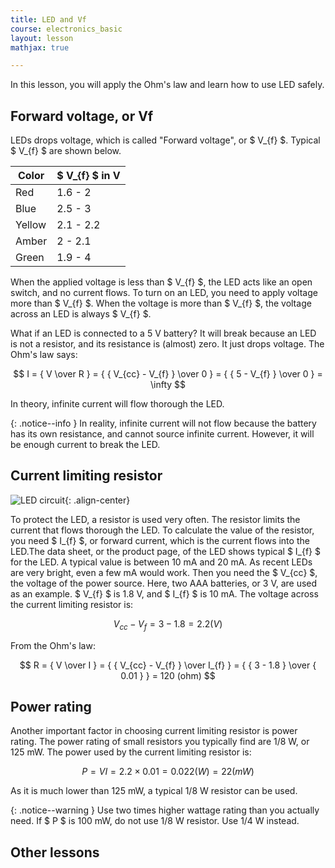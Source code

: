 ```yaml
---
title: LED and Vf
course: electronics_basic
layout: lesson
mathjax: true

---
```


In this lesson, you will apply the Ohm's law and learn how to use LED safely.

## Forward voltage, or Vf

LEDs drops voltage, which is called "Forward voltage", or $ V_{f} $. Typical
$ V_{f} $ are shown below.

| Color  | $ V_{f} $ in V |
| -----  | -------------- |
| Red    | 1.6 - 2        |
| Blue   | 2.5 - 3        |
| Yellow | 2.1 - 2.2      |
| Amber  | 2 - 2.1        |
| Green  | 1.9 - 4        |

When the applied voltage is less than $ V_{f} $, the LED acts like an open
switch, and no current flows. To turn on an LED, you need to apply voltage
more than $ V_{f} $. When the voltage is more than $ V_{f} $, the voltage
across an LED is always $ V_{f} $.

What if an LED is connected to a 5 V battery? It will break because an LED is
not a resistor, and its resistance is (almost) zero. It just drops voltage.
The Ohm's law says:

$$ I = { V \over R } = { { V_{cc} - V_{f} } \over 0 } = { { 5 -  V_{f} } \over 0 } = \infty $$

In theory, infinite current will flow thorough the LED.

{: .notice--info }
In reality, infinite current will not flow because the battery has its own
resistance, and cannot source infinite current. However, it will be enough
current to break the LED.

## Current limiting resistor

![LED circuit](../LED-and-Resistor.svg){: .align-center}

To protect the LED, a resistor is used very often. The resistor limits the
current that flows thorough the LED. To calculate the value of the resistor,
you need $ I_{f} $, or forward current, which is the current flows into the
LED.The data sheet, or the product page, of the LED shows typical $ I_{f} $
for the LED. A typical value is between 10 mA and 20 mA. As recent LEDs are
very bright, even a few mA would work. Then you need the $ V_{cc} $, the
voltage of the power source. Here, two AAA batteries, or 3 V, are used as an
example. $ V_{f} $ is 1.8 V, and $ I_{f} $ is 10 mA. The voltage across the
current limiting resistor is:

$$ V_{cc} - V_{f} = 3 - 1.8 = 2.2 (V) $$

From the Ohm's law:

$$ R = { V \over I } = { { V_{cc} - V_{f} } \over I_{f} } = { { 3 - 1.8 } \over { 0.01 } } = 120 (ohm) $$

## Power rating

Another important factor in choosing current limiting resistor is power
rating. The power rating of small resistors you typically find are 1/8 W, or
125 mW. The power used by the current limiting resistor is:

$$ P = VI = 2.2 \times 0.01 = 0.022 (W) = 22 (mW) $$

As it is much lower than 125 mW, a typical 1/8 W resistor can be used.

{: .notice--warning }
Use two times higher wattage rating than you actually need. If $ P $ is 100 mW,
do not use 1/8 W resistor. Use 1/4 W instead.

## Other lessons

